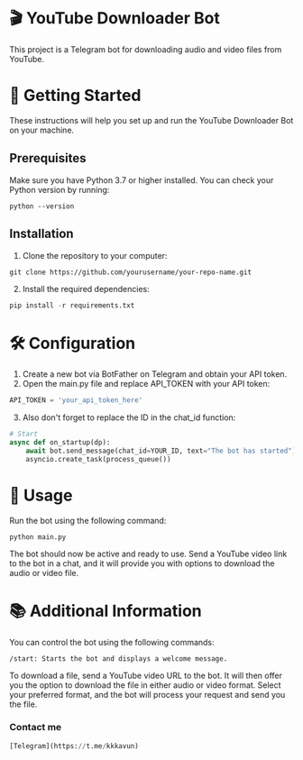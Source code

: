 # 🎬 YouTube Downloader Bot
This project is a Telegram bot for downloading audio and video files from YouTube.

# 🚀 Getting Started
These instructions will help you set up and run the YouTube Downloader Bot on your machine.

## Prerequisites
Make sure you have Python 3.7 or higher installed. You can check your Python version by running:
```
python --version
```
## Installation
1. Clone the repository to your computer:
```
git clone https://github.com/yourusername/your-repo-name.git
```
2. Install the required dependencies:
```python
pip install -r requirements.txt
```

# 🛠 Configuration
1. Create a new bot via BotFather on Telegram and obtain your API token.
2. Open the main.py file and replace API_TOKEN with your API token:
```python
API_TOKEN = 'your_api_token_here'
```
3. Also don't forget to replace the ID in the chat_id function:
```python
# Start
async def on_startup(dp):
    await bot.send_message(chat_id=YOUR_ID, text="The bot has started")
    asyncio.create_task(process_queue())
```

# 🎉 Usage
Run the bot using the following command:
```
python main.py
```
The bot should now be active and ready to use. Send a YouTube video link to the bot in a chat, and it will provide you with options to download the audio or video file.

# 📚 Additional Information
You can control the bot using the following commands:
```
/start: Starts the bot and displays a welcome message.
```
To download a file, send a YouTube video URL to the bot. It will then offer you the option to download the file in either audio or video format. Select your preferred format, and the bot will process your request and send you the file.

### Contact me
```python
[Telegram](https://t.me/kkkavun)
```
